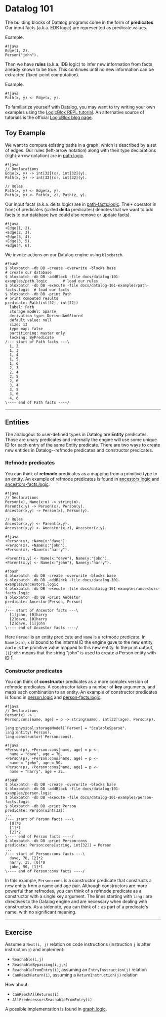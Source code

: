 # Datalog 101

The building blocks of Datalog programs come in the form of **predicates**. Our
input facts (a.k.a. EDB logic) are represented as predicate values.

Example:
```
#!java
Edge(1, 2).
Person("john").
```

Then we have **rules** (a.k.a. IDB logic) to infer new information from facts
already known to be true. This continues until no new information can be
extracted (fixed-point computation).

Example:
```
#!java
Path(x, y) <- Edge(x, y).
```

To familiarize yourself with Datalog, you may want to try writing your own
examples using the [LogicBlox REPL
tutorial](https://developer.logicblox.com/content/docs4/tutorial/repl/section/split.html).
An alternative source of tutorials is the official [LogicBlox
blog page](https://developer.logicblox.com/category/tutorials/basics/).

## Toy Example

We want to compute existing paths in a graph, which is described by a set of
edges. Our rules (left-arrow notation) along with their type declarations
(right-arrow notation) are in [path.logic](datalog-101-examples/path.logic).

```
#!java
// Declarations
Edge(x, y) -> int[32](x), int[32](y).
Path(x, y) -> int[32](x), int[32](y).

// Rules
Path(x, y) <- Edge(x, y).
Path(x, y) <- Path(x, z), Path(z, y).
```

Our input facts (a.k.a. delta logic) are in
[path-facts.logic](datalog-101-examples/path-facts.logic). The `+` operator in
front of predicates (called **delta** predicates) denotes that we want to add
facts to our database (we could also remove or update facts).

```
#!java
+Edge(1, 2).
+Edge(2, 3).
+Edge(3, 4).
+Edge(3, 5).
+Edge(4, 6).
```

We invoke actions on our Datalog engine using `bloxbatch`.

```
#!bash
$ bloxbatch -db DB -create -overwrite -blocks base                            # create our database
$ bloxbatch -db DB -addBlock -file docs/datalog-101-examples/path.logic       # load our rules
$ bloxbatch -db DB -execute -file docs/datalog-101-examples/path-facts.logic  # load our facts
$ bloxbatch -db DB -print Path                                                # print computed results
predicate: Path(int[32], int[32])
  label: Path
  storage model: Sparse
  derivation type: DerivedAndStored
  default value: null
  size: 13
  type map: false
  partitioning: master only
  locking: ByPredicate
/--- start of Path facts ---\
  1, 2
  1, 3
  1, 4
  1, 5
  1, 6
  2, 3
  2, 4
  2, 5
  2, 6
  3, 4
  3, 5
  3, 6
  4, 6
\---- end of Path facts ----/
```
---

## Entities
The analogous to user-defined types in Datalog are **Entity** predicates. Those
are unary predicates and internally the engine will use some unique ID for each
entry of the same Entity predicate. There are two ways to create new entities
in Datalog--refmode predicates and constructor predicates.

### Refmode predicates
You can think of **refmode** predicates as a mapping from a primitive type to an
entity. An example of refmode predicates is found in
[ancestors.logic](datalog-101-examples/ancestors.logic) and
[ancestors-facts.logic](datalog-101-examples/ancestors-facts.logic).

```
#!java
// Declarations
Person(x), Name(x:n) -> string(n).
Parent(x,y) -> Person(x), Person(y).
Ancestor(x,y) -> Person(x), Person(y).

// Rules
Ancestor(x,y) <- Parent(x,y).
Ancestor(x,y) <- Ancestor(x,z), Ancestor(z,y).
```

```
#!java
+Person(x), +Name(x:"dave").
+Person(x), +Name(x:"john").
+Person(x), +Name(x:"harry").

+Parent(x,y) <- Name(x:"dave"), Name(y:"john").
+Parent(x,y) <- Name(x:"john"), Name(y:"harry").
```

```
#!bash
$ bloxbatch -db DB -create -overwrite -blocks base
$ bloxbatch -db DB -addBlock -file docs/datalog-101-examples/ancestors.logic
$ bloxbatch -db DB -execute -file docs/datalog-101-examples/ancestors-facts.logic
$ bloxbatch -db DB -print Ancestor
predicate: Ancestor(Person, Person)
...
/--- start of Ancestor facts ---\
  [1]john, [0]harry
  [2]dave, [0]harry
  [2]dave, [1]john
\---- end of Ancestor facts ----/
```

Here `Person` is an entity predicate and `Name` is a refmode predicate. In
`Name(x:n)`, `x` is bound to the internal ID the engine gave to the new entity,
and `n` is the primitive value mapped to this new entity. In the print output,
`[1]john` means that the string "john" is used to create a Person entity with
ID 1.

### Constructor predicates
You can think of **constructor** predicates as a more complex version of
refmode predicates. A constructor takes a number of **key** arguments, and maps
each combination to an entity. An example of constructor predicates is
found in [person.logic](datalog-101-examples/person.logic) and
[person-facts.logic](datalog-101-examples/person-facts.logic).

```
#!java
// Declarations
Person(x) -> .
Person:cons[name, age] = p -> string(name), int[32](age), Person(p).

lang:physical:storageModel[`Person] = "ScalableSparse".
lang:entity(`Person).
lang:constructor(`Person:cons).
```

```
#!java
+Person(p), +Person:cons[name, age] = p <-
  name = "dave", age = 70.
+Person(p), +Person:cons[name, age] = p <-
  name = "john", age = 50.
+Person(p), +Person:cons[name, age] = p <-
  name = "harry", age = 25.
```

```
#!bash
$ bloxbatch -db DB -create -overwrite -blocks base
$ bloxbatch -db DB -addBlock -file docs/datalog-101-examples/person.logic
$ bloxbatch -db DB -execute -file docs/datalog-101-examples/person-facts.logic
$ bloxbatch -db DB -print Person
predicate: Person(uint[32])
...
/--- start of Person facts ---\
  [0]*0
  [1]*1
  [2]*2
\---- end of Person facts ----/
$ bloxbatch -db DB -print Person:cons
predicate: Person:cons[string, int[32]] = Person
...
/--- start of Person:cons facts ---\
  dave, 70, [2]*2
  harry, 25, [0]*0
  john, 50, [1]*1
\---- end of Person:cons facts ----/
```

In this example, `Person:cons` is a constructor predicate that constructs a new
entity from a name and age pair. Although constructors are more powerful than
refmodes, you can think of a refmode predicate as a constructor with a single
key argument. The lines starting with `lang:` are directives to the Datalog
engine and are necessary when dealing with constructors. As a sidenote, you can
think of `:` as part of a predicate's name, with no significant meaning.

---

## Exercise

Assume a `Next(i, j)` relation on code instructions (instruction `j` is after instruction `i`) and implement:

* `Reachable(i,j)`
* `ReachableBypassing(i,j,k)`
* `ReachableFromEntry(i)`, assuming an `EntryInstruction(j)` relation
* `CanReachReturn(i)`, assuming a `ReturnInstruction(j)` relation

How about:

* `CanReachAllReturns(i)`
* `AllPredecessorsReachableFromEntry(i)`

A possible implementation is found in [graph.logic](datalog-101-examples/graph.logic).
